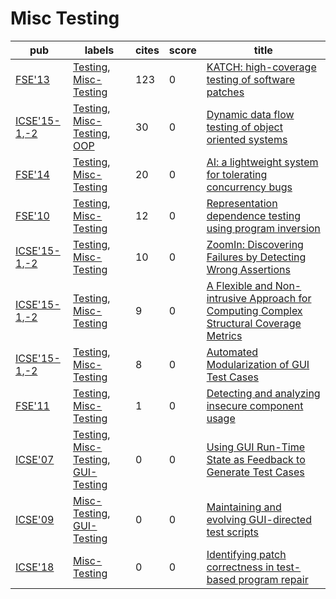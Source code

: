 # Misc Testing

|pub|labels|cites|score|title|
|---|------|-----|-----|-----|
|[FSE'13](https://dblp.org/db/conf/sigsoft/fse2013.html)|[Testing](Testing.md), [Misc-Testing](Misc-Testing.md)|123|0|[KATCH: high-coverage testing of software patches](https://scholar.google.com/scholar?q=KATCH%3A+high-coverage+testing+of+software+patches)|
|[ICSE'15-1](https://dblp.org/db/conf/icse/icse2015-1.html),[-2](ICSE'15)|[Testing](Testing.md), [Misc-Testing](Misc-Testing.md), [OOP](OOP.md)|30|0|[Dynamic data flow testing of object oriented systems](https://scholar.google.com/scholar?q=Dynamic+data+flow+testing+of+object+oriented+systems)|
|[FSE'14](https://dblp.org/db/conf/sigsoft/fse2014.html)|[Testing](Testing.md), [Misc-Testing](Misc-Testing.md)|20|0|[AI: a lightweight system for tolerating concurrency bugs](https://scholar.google.com/scholar?q=AI%3A+a+lightweight+system+for+tolerating+concurrency+bugs)|
|[FSE'10](https://dblp.org/db/conf/sigsoft/fse2010.html)|[Testing](Testing.md), [Misc-Testing](Misc-Testing.md)|12|0|[Representation dependence testing using program inversion](https://scholar.google.com/scholar?q=Representation+dependence+testing+using+program+inversion)|
|[ICSE'15-1](https://dblp.org/db/conf/icse/icse2015-1.html),[-2](ICSE'15)|[Testing](Testing.md), [Misc-Testing](Misc-Testing.md)|10|0|[ZoomIn: Discovering Failures by Detecting Wrong Assertions](https://scholar.google.com/scholar?q=ZoomIn%3A+Discovering+Failures+by+Detecting+Wrong+Assertions)|
|[ICSE'15-1](https://dblp.org/db/conf/icse/icse2015-1.html),[-2](ICSE'15)|[Testing](Testing.md), [Misc-Testing](Misc-Testing.md)|9|0|[A Flexible and Non-intrusive Approach for Computing Complex Structural Coverage Metrics](https://scholar.google.com/scholar?q=A+Flexible+and+Non-intrusive+Approach+for+Computing+Complex+Structural+Coverage+Metrics)|
|[ICSE'15-1](https://dblp.org/db/conf/icse/icse2015-1.html),[-2](ICSE'15)|[Testing](Testing.md), [Misc-Testing](Misc-Testing.md)|8|0|[Automated Modularization of GUI Test Cases](https://scholar.google.com/scholar?q=Automated+Modularization+of+GUI+Test+Cases)|
|[FSE'11](https://dblp.org/db/conf/sigsoft/fse2011.html)|[Testing](Testing.md), [Misc-Testing](Misc-Testing.md)|1|0|[Detecting and analyzing insecure component usage](https://scholar.google.com/scholar?q=Detecting+and+analyzing+insecure+component+usage)|
|[ICSE'07](https://dblp.org/db/conf/icse/icse2007.html)|[Testing](Testing.md), [Misc-Testing](Misc-Testing.md), [GUI-Testing](GUI-Testing.md)|0|0|[Using GUI Run-Time State as Feedback to Generate Test Cases](https://scholar.google.com/scholar?q=Using+GUI+Run-Time+State+as+Feedback+to+Generate+Test+Cases)|
|[ICSE'09](https://dblp.org/db/conf/icse/icse2009.html)|[Misc-Testing](Misc-Testing.md), [GUI-Testing](GUI-Testing.md)|0|0|[Maintaining and evolving GUI-directed test scripts](https://scholar.google.com/scholar?q=Maintaining+and+evolving+GUI-directed+test+scripts)|
|[ICSE'18](https://dblp.org/db/conf/icse/icse2018.html)|[Misc-Testing](Misc-Testing.md)|0|0|[Identifying patch correctness in test-based program repair](https://scholar.google.com/scholar?q=Identifying+patch+correctness+in+test-based+program+repair)|
